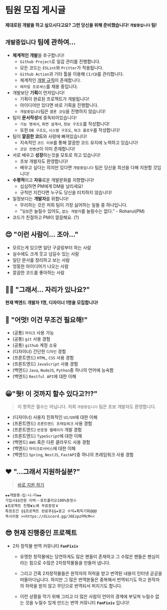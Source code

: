 # 팀원 모집 게시글

**제대로된 개발을 하고 싶으시다고요? 그런 당신을 위해 준비했습니다! `개발중입니다` 팀!**

## `개발중입니다` 팀에 관하여...

- **체계적인 개발**을 추구합니다!
  - `Github Project`로 일감 관리를 진행합니다.
  - 모든 코드는 `ESLint`와 `Pritter`가 적용됩니다.
  - `Github Action`과 기타 툴을 이용해 `CI/CD`를 관리합니다.
  - 체계적인 [개발 규칙](README.md)이 존재합니다.
  - `에자일 프로세스`를 채용 중입니다.
- 개발보단 **기획**이 먼저입니다!
  - 기획이 완료된 프로젝트가 개발됩니다!
  - 아이디어만 있다면 바로 기획을 진행합니다.
  - `개발중입니다`팀은 `클론 코딩`을 진행하지 않습니다!
- 팀이 **문서작성**에 중독되어있습니다!
  - `기능 명세서`, `화면 설계서`, `정보 구조도`를 작성합니다!
  - 또한 `DB 구조도`, `시스템 구조도`, `워크 플로우`를 작성합니다!
- 팀이 **깔끔한 코드**와 사랑에 빠져있습니다!
  - 지속적인 `코드 리뷰`를 통해 깔끔한 코드 유지에 노력하고 있습니다!
  - `코당 컨벤션`이 이미 존재합니다!
- 서로 배우고 **성장**하는것을 모토로 하고 있습니다!
  - 초보 개발자도 환영합니다!
  - 배우고 싶다는 의지만 있다면 `개발중입니다` 팀은 당신을 최선을 다해 지원할 것입니다!
- **수평적**이고 **자유**로운 개발문화를 지향합니다!
  - 심심하면 PM에게 DM을 날리세요!
  - 규칙만 지킨다면 누구도 당신을 터치하지 않습니다!
- 일정보다는 **개발자**를 위합니다!
  - 무리하는 것은 저희 팀이 가장 싫어하는 일들 중 하나입니다.
  - "`일정`은 늘릴수 있어도, `없는 개발자`를 늘릴수는 없다." - Roharui(PM)
- 코드가 친절하고 PM이 깔끔해요. (?)

## 😍 "이런 사람이... 조아..."

- 모르는게 있으면 일단 구글링부터 하는 사람
- 실수에도 크게 웃고 넘길수 있는 사람
- 일단 문서를 정리하고 보는 사람
- 엉뚱한 아이디어가 나오는 사람
- 깔끔한 코드를 좋아하는 사람

## 🤷‍♂️ "그래서... 자리가 있나요?"

**현재 백엔드 개발자 1명, 디자이너 1명을 모집합니다!**

## 📘 "어멋! 이건 무조건 필요해!"

- (공통) `마이크` 사용 가능
- (공통) `git` 사용 경험
- (공통) `github` 계정 소유
- (디자이너) 간단한 `디자인` 경험
- (프론트엔드) `HTML`, `CSS` 사용 경험
- (프론트엔드) `JavaScript` 사용 경험
- (백엔드) `Java`, `NodeJS`, `Python`중 하나의 언어에 능숙함
- (백엔드) `Restful API`에 대한 이해

## 😀"뭣! 이 것까지 할수 있다고?!?"

> 이 항목은 필수는 아닙니다. 저희 `개발중입니다` 팀은 초보 개발자도 환영합니다.

- (디자이너) 사용자 친화적인 `UI/UX`에 대한 이해
- (프론트엔드) `프론트엔드 프레임워크` 사용 경험
- (프론트엔드) `반응형 웹페이지` 개발 경험
- (프론트엔드) `TypeScript`에 대한 이해
- (백엔드) `AWS` 혹은 다른 클라우드 사용 경험
- (백엔드) `마이크로서비스`에 대한 이해
- (백엔드) `Spring`, `NestJS`, `FastAPI`중 하나의 프레임워크 사용 경험

## ❤ "...그래서 지원하실분?"

> [바로 지원 하기](https://discord.gg/J6EzpzFMcM)

```
♚♚개발중☆입☆니☆다♚♚
가입시$$전원 이력☜☜포트폴리오100%증정※
♜프로젝트 진행♜노예 무료증정￥
특정조건 §§프로젝트 완료후§§★광고 수익★획득기회@@@
즉시이동 >>https://discord.gg/J6EzpzFMcM<<
```

## 😎 현재 진행중인 프로젝트

- 2차 창작물 번역 커뮤니티 **`FanFixiv`**

  - 유명한 창작물에는 당연하게도 많은 팬들이 존재하고 그 수많은 팬들은 팬심이라는 힘으로 수많은 2차창작물들을 만들어 냅니다.

  - 그리고 간혹 2차창작물들은 원작자의 허락을 받고 번역된 내용이 인터넷 곧곧을 떠돌아다닙니다. 하지만 그 많은 번역본들은 중복해서 번역되기도 하고 원작자의 허락을 받지 않고 무단으로 번역되서 퍼지기도 합니다.

  - 이런 상황을 막기 위해 그리고 더 많은 사람이 언어의 경계에 부딪쳐 누릴수 없는 것을 누릴수 있게 만드는 번역 커뮤니티 **`FanFixiv`** 입니다!
